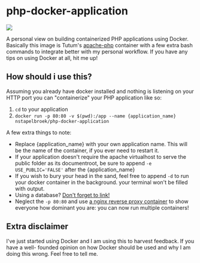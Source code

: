 # php-docker-application

[![](https://badge.imagelayers.io/nstapelbroek/php-docker-application:latest.svg)](https://imagelayers.io/?images=nstapelbroek/php-docker-application:latest 'Get your own badge on imagelayers.io')

A personal view on building containerized PHP applications using Docker. Basically this image is Tutum's [apache-php](https://github.com/tutumcloud/apache-php) container with a few extra bash commands to integrate better with my personal workflow. If you have any tips on using Docker at all, hit me up!

## How should i use this?
Assuming you already have docker installed and nothing is listening on your HTTP port you can "containerize" your PHP application like so:

1. `cd` to your application
2. `docker run -p 80:80 -v $(pwd):/app --name {application_name} nstapelbroek/php-docker-application`

A few extra things to note:
- Replace {application_name} with your own application name. This will be the name of the container, if you ever need to restart it.
- If your application doesn't require the apache virtualhost to serve the public folder as its documentroot, be sure to append `-e USE_PUBLIC='FALSE'` after the {application_name}
- If you wish to bury your head in the sand, feel free to append `-d` to run your docker container in the background. your terminal won't be filled with output.
- Using a database? [Don't forget to link!](https://docs.docker.com/userguide/dockerlinks/)
- Neglect the `-p 80:80` and use [a nginx reverse proxy container](https://github.com/jwilder/nginx-proxy) to show everyone how dominant you are: you can now run multiple containers!

## Extra disclaimer

I've just started using Docker and I am using this to harvest feedback. If you have a well- founded opinion on how Docker should be used and why I am doing this wrong. Feel free to tell me.
